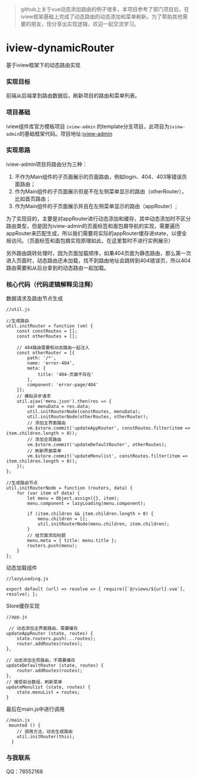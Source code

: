 >github上关于vue动态添加路由的例子很多，本项目参考了部门项目后，在iview框架基础上完成了动态路由的动态添加和菜单刷新。为了帮助其他需要的朋友，现分享出实现逻辑，欢迎一起交流学习。

# iview-dynamicRouter
基于iview框架下的动态路由实现


### 实现目标
前端从后端拿到路由数据后，刷新项目的路由和菜单列表。

### 项目基础
 iview组件库官方模板项目 `iview-admin` 的template分支项目，此项目为`iview-admin`的基础框架代码。项目地址:[iview-admin](https://github.com/iview/iview-admin)
 
### 实现思路 

iview-admin项目将路由分为三种：
1. 不作为Main组件的子页面展示的页面路由，例如login、404、403等错误页面路由；
2. 作为Main组件的子页面展示但是不在左侧菜单显示的路由（otherRouter），比如首页路由；
3. 作为Main组件的子页面展示并且在左侧菜单显示的路由（appRouter）;

为了实现目的，主要是对appRouter进行动态添加和缓存，其中动态添加时不区分路由类型，但是因为iview-admin的页面标签和面包屑导航的实现，需要遍历appRouter来匹配生成，所以我们需要将实际的appRouter缓存进state，以便全局访问。（页面标签和面包屑实现原理如此，在这里暂时不进行实例展示）

另外路由跳转处理时，因为页面加载顺序，如果404页面为静态路由，那么第一次进入页面时，动态路由还未加载，找不到路由地址会跳转到404错误页，所以404路由需要和从后台拿到的动态路由一起加载。

### 核心代码（代码逻辑解释见注释）


数据请求及路由节点生成
```
//util.js

//生成路由
util.initRouter = function (vm) {
    const constRoutes = [];
    const otherRoutes = [];

    // 404路由需要和动态路由一起注入
    const otherRouter = [{
        path: '/*',
        name: 'error-404',
        meta: {
            title: '404-页面不存在'
        },
        component: 'error-page/404'
    }];
    // 模拟异步请求
    util.ajax('menu.json').then(res => {
        var menuData = res.data;
        util.initRouterNode(constRoutes, menuData);
        util.initRouterNode(otherRoutes, otherRouter);
        // 添加主界面路由
        vm.$store.commit('updateAppRouter', constRoutes.filter(item => item.children.length > 0));
        // 添加全局路由
        vm.$store.commit('updateDefaultRouter', otherRoutes);
        // 刷新界面菜单
        vm.$store.commit('updateMenulist', constRoutes.filter(item => item.children.length > 0));
    });
};

//生成路由节点
util.initRouterNode = function (routers, data) {
    for (var item of data) {
        let menu = Object.assign({}, item);
        menu.component = lazyLoading(menu.component);

        if (item.children && item.children.length > 0) {
            menu.children = [];
            util.initRouterNode(menu.children, item.children);
        }
        // 给页面添加标题
        menu.meta = { title: menu.title };
        routers.push(menu);
    }
};

```
动态加载组件
```
//lazyLoading.js

export default (url) => resolve => { require([`@/views/${url}.vue`], resolve); };
```
Store缓存实现
```
//app.js

 // 动态添加主界面路由，需要缓存
updateAppRouter (state, routes) {
    state.routers.push(...routes);
    router.addRoutes(routes);
},

// 动态添加全局路由，不需要缓存
updateDefaultRouter (state, routes) {
    router.addRoutes(routes);
},
// 接受前台数组，刷新菜单
updateMenulist (state, routes) {
    state.menuList = routes;
}

```
最后在main.js中进行调用

```
//main.js
 mounted () {
    // 调用方法，动态生成路由
    util.initRouter(this);
  }
```

### 与我联系

QQ：78552168